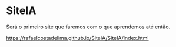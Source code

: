 # SiteIA
Será o primeiro site que faremos com o que aprendemos até então.

https://rafaelcostadelima.github.io/SiteIA/SiteIA/index.html
